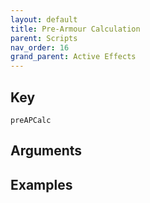 ```yaml
---
layout: default
title: Pre-Armour Calculation
parent: Scripts
nav_order: 16
grand_parent: Active Effects
---
```

## Key

`preAPCalc`

## Arguments 

## Examples

